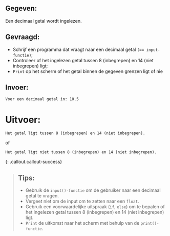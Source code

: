 ## Gegeven: 
Een decimaal getal wordt ingelezen.

## Gevraagd: 
* Schrijf een programma dat vraagt naar een decimaal getal `(== input-functie)`;
* Controleer of het ingelezen getal tussen 8 (inbegrepen) en 14 (niet inbegrepen) ligt;
* `Print` op het scherm of het getal binnen de gegeven grenzen ligt of nie

## Invoer: 
```
Voer een decimaal getal in: 10.5

```

# Uitvoer: 
```
Het getal ligt tussen 8 (inbegrepen) en 14 (niet inbegrepen).

```
of 
```
Het getal ligt niet tussen 8 (inbegrepen) en 14 (niet inbegrepen).

```

{: .callout.callout-success}
>## Tips: 
>* Gebruik de `input()-functie` om de gebruiker naar een decimaal getal te vragen. 
>* Vergeet niet om de input om te zetten naar een `float`.
>* Gebruik een voorwaardelijke uitspraak (`if`, `else`) om te bepalen of het ingelezen getal tussen 8 (inbegrepen) en 14 (niet inbegrepen) ligt.
>* `Print` de uitkomst naar het scherm met behulp van de `print()-functie`.